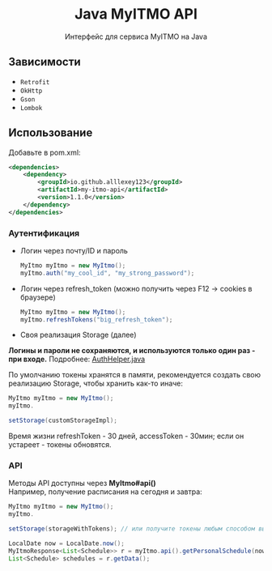 <h1 align = "center">Java MyITMO API</h1>
<p align = "center">Интерфейс для сервиса MyITMO на Java</p>

## Зависимости

- `Retrofit`
- `OkHttp`
- `Gson`
- `Lombok`

## Использование

Добавьте в pom.xml:

```xml
<dependencies>
    <dependency>
        <groupId>io.github.alllexey123</groupId>
        <artifactId>my-itmo-api</artifactId>
        <version>1.1.0</version>
    </dependency>
</dependencies>
```

### Аутентификация

* Логин через почту/ID и пароль
  ```java
  MyItmo myItmo = new MyItmo();
  myItmo.auth("my_cool_id", "my_strong_password");
  ```
* Логин через refresh_token (можно получить через F12 -> cookies в браузере)
  ```java
  MyItmo myItmo = new MyItmo();
  myItmo.refreshTokens("big_refresh_token");
  ```
* Своя реализация Storage (далее)

**Логины и пароли не сохраняются, и используются только один раз - при входе.**
Подробнее: [AuthHelper.java](/src/main/java/api/myitmo/utils/AuthHelper.java)

По умолчанию токены хранятся в памяти, рекомендуется создать свою реализацию Storage, чтобы хранить как-то иначе:

```java
MyItmo myItmo = new MyItmo();
myItmo.

setStorage(customStorageImpl);
```

Время жизни refreshToken - 30 дней, accessToken - 30мин; если он устареет - токены обновятся.

### API

Методы API доступны через **MyItmo#api()** <br>
Например, получение расписания на сегодня и завтра:

```java
MyItmo myItmo = new MyItmo();
myItmo.

setStorage(storageWithTokens); // или получите токены любым способом выше

LocalDate now = LocalDate.now();
MyItmoResponse<List<Schedule>> r = myItmo.api().getPersonalSchedule(now, now.plusDays(1)).execute().body();
List<Schedule> schedules = r.getData();
```
